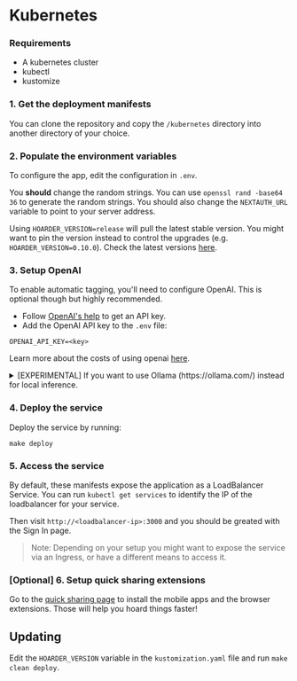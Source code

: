 # Kubernetes

### Requirements

- A kubernetes cluster
- kubectl
- kustomize

### 1. Get the deployment manifests

You can clone the repository and copy the `/kubernetes` directory into another directory of your choice.

### 2. Populate the environment variables

To configure the app, edit the configuration in `.env`.


You **should** change the random strings. You can use `openssl rand -base64 36` to generate the random strings. You should also change the `NEXTAUTH_URL` variable to point to your server address.

Using `HOARDER_VERSION=release` will pull the latest stable version. You might want to pin the version instead to control the upgrades (e.g. `HOARDER_VERSION=0.10.0`). Check the latest versions [here](https://github.com/hoarder-app/hoarder/pkgs/container/hoarder-web).

### 3. Setup OpenAI

To enable automatic tagging, you'll need to configure OpenAI. This is optional though but highly recommended.

- Follow [OpenAI's help](https://help.openai.com/en/articles/4936850-where-do-i-find-my-openai-api-key) to get an API key.
- Add the OpenAI API key to the `.env` file:

```
OPENAI_API_KEY=<key>
```

Learn more about the costs of using openai [here](/openai).

<details>
    <summary>[EXPERIMENTAL] If you want to use Ollama (https://ollama.com/) instead for local inference.</summary>

    **Note:** The quality of the tags you'll get will depend on the quality of the model you choose. Running local models is a recent addition and not as battle tested as using openai, so proceed with care (and potentially expect a bunch of inference failures).

    - Make sure ollama is running.
    - Set the `OLLAMA_BASE_URL` env variable to the address of the ollama API.
    - Set `INFERENCE_TEXT_MODEL` to the model you want to use for text inference in ollama (for example: `mistral`)
    - Set `INFERENCE_IMAGE_MODEL` to the model you want to use for image inference in ollama (for example: `llava`)
    - Make sure that you `ollama pull`-ed the models that you want to use.


</details>

### 4. Deploy the service

Deploy the service by running:

```
make deploy
```

### 5. Access the service

By default, these manifests expose the application as a LoadBalancer Service. You can run `kubectl get services` to identify the IP of the loadbalancer for your service.

Then visit `http://<loadbalancer-ip>:3000` and you should be greated with the Sign In page.

> Note: Depending on your setup you might want to expose the service via an Ingress, or have a different means to access it.

### [Optional] 6. Setup quick sharing extensions

Go to the [quick sharing page](/quick-sharing) to install the mobile apps and the browser extensions. Those will help you hoard things faster!

## Updating

Edit the `HOARDER_VERSION` variable in the `kustomization.yaml` file and run `make clean deploy`.
